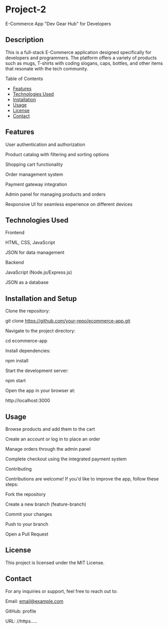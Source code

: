 # Project-2
E-Commerce App "Dev Gear Hub" for Developers

## Description

This is a full-stack E-Commerce application designed specifically for developers and programmers. The platform offers a variety of products such as mugs, T-shirts with coding slogans, caps, bottles, and other items that resonate with the tech community.

Table of Contents 

- [Features](#features)
- [Technologies Used](#Technologies)
- [Installation](#installation)
- [Usage](#usage)
- [License](#license)
- [Contact](#contact)

## Features

User authentication and authorization

Product catalog with filtering and sorting options

Shopping cart functionality

Order management system

Payment gateway integration

Admin panel for managing products and orders

Responsive UI for seamless experience on different devices

## Technologies Used

Frontend

HTML, CSS, JavaScript

JSON for data management

Backend

JavaScript (Node.js/Express.js)

JSON as a database

## Installation and Setup

Clone the repository:

git clone https://github.com/your-repo/ecommerce-app.git

Navigate to the project directory:

cd ecommerce-app

Install dependencies:

npm install

Start the development server:

npm start

Open the app in your browser at:

http://localhost:3000

## Usage

Browse products and add them to the cart

Create an account or log in to place an order

Manage orders through the admin panel

Complete checkout using the integrated payment system

Contributing

Contributions are welcome! If you'd like to improve the app, follow these steps:

Fork the repository

Create a new branch (feature-branch)

Commit your changes

Push to your branch

Open a Pull Request

## License

This project is licensed under the MIT License.

## Contact

For any inquiries or support, feel free to reach out to:

Email: email@example.com

GitHub: profile

URL: //https.....



